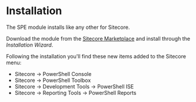 # Installation

The SPE module installs like any other for Sitecore. 

Download the module from the [Sitecore Marketplace][1] and install through the _Installation Wizard_.

Following the installation you'll find these new items added to the Sitecore menu:
* Sitecore -> PowerShell Console
* Sitecore -> PowerShell Toolbox
* Sitecore -> Development Tools -> PowerShell ISE
* Sitecore -> Reporting Tools -> PowerShell Reports

[1]: https://marketplace.sitecore.net/Modules/Sitecore_PowerShell_console.aspx
